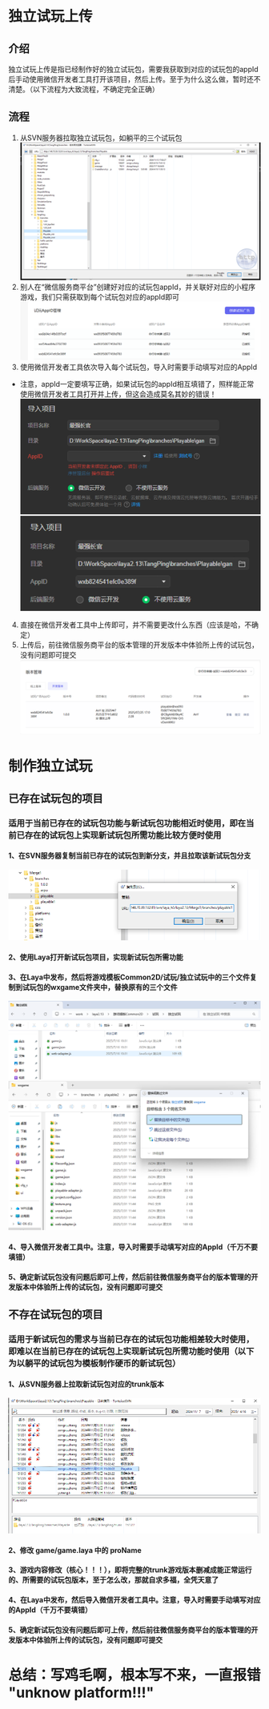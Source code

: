 # 独立试玩上传
## 介绍
独立试玩上传是指已经制作好的独立试玩包，需要我获取到对应的试玩包的appId后手动使用微信开发者工具打开该项目，然后上传。至于为什么这么做，暂时还不清楚。（以下流程为大致流程，不确定完全正确）
## 流程
1. 从SVN服务器拉取独立试玩包，如躺平的三个试玩包
![](imgs/独立试玩1.png)
2. 别人在“微信服务商平台”创建好对应的试玩包appId，并关联好对应的小程序游戏，我们只需获取到每个试玩包对应的appId即可
![](imgs/独立试玩2.png)
3. 使用微信开发者工具依次导入每个试玩包，导入时需要手动填写对应的AppId  
- 注意，appId一定要填写正确，如果试玩包的appId相互填错了，照样能正常使用微信开发者工具打开并上传，但这会造成莫名其妙的错误！ 
![](imgs/独立试玩3.png)  
![](imgs/独立试玩4.png)
4. 直接在微信开发者工具中上传即可，并不需要更改什么东西（应该是哈，不确定）
5. 上传后，前往微信服务商平台的版本管理的开发版本中体验所上传的试玩包，没有问题即可提交
![](imgs/独立试玩5.png)


# 制作独立试玩
## 已存在试玩包的项目
### 适用于当前已存在的试玩包功能与新试玩包功能相近时使用，即在当前已存在的试玩包上实现新试玩包所需功能比较方便时使用
#### 1、在SVN服务器复制当前已存在的试玩包到新分支，并且拉取该新试玩包分支  
![](imgs/独立试玩6.png)
#### 2、使用Laya打开新试玩包项目，实现新试玩包所需功能
#### 3、在Laya中发布，然后将游戏模板Common2D/试玩/独立试玩中的三个文件复制到试玩包的wxgame文件夹中，替换原有的三个文件  
![](imgs/独立试玩7.png)  
![](imgs/独立试玩8.png)
#### 4、导入微信开发者工具中。注意，导入时需要手动填写对应的AppId（千万不要填错）
#### 5、确定新试玩包没有问题后即可上传，然后前往微信服务商平台的版本管理的开发版本中体验所上传的试玩包，没有问题即可提交

## 不存在试玩包的项目
### 适用于新试玩包的需求与当前已存在的试玩包功能相差较大时使用，即难以在当前已存在的试玩包上实现新试玩包所需功能时使用（以下为以躺平的试玩包为模板制作硬币的新试玩包）
#### 1、从SVN服务器上拉取新试玩包对应的trunk版本  
![](imgs/独立试玩9.png)
#### 2、修改 game/game.laya 中的 proName
#### 3、游戏内容修改（核心！！！），即将完整的trunk游戏版本删减成能正常运行的、所需要的试玩包版本，至于怎么改，那就自求多福，全凭天意了
#### 4、在Laya中发布，然后导入微信开发者工具中。注意，导入时需要手动填写对应的AppId（千万不要填错）
#### 5、确定新试玩包没有问题后即可上传，然后前往微信服务商平台的版本管理的开发版本中体验所上传的试玩包，没有问题即可提交

# 总结：写鸡毛啊，根本写不来，一直报错 "unknow platform!!!"